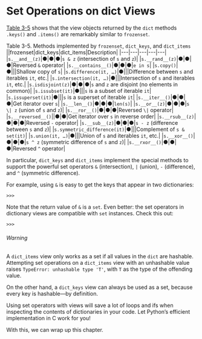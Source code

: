 # Set Operations on dict Views

[Table 3-5](#view_methods_tbl) shows that the view objects returned by the `dict` methods `.keys()` and `.items()` are remarkably similar to `frozenset`.

Table 3-5. Methods implemented by `frozenset`, `dict_keys`, and `dict_items`
||frozenset|dict_keys|dict_items|Description|
|---|---|---|---|---|
|`s.__and__(z)`|●|●|●|`s & z` (intersection of `s` and `z`)|
|`s.__rand__(z)`|●|●|●|Reversed `&` operator|
|`s.__contains__()`|●|●|●|`e in s`|
|`s.copy()`|●|||Shallow copy of `s`|
|`s.difference(it, …)`|●|||Difference between `s` and iterables `it`, etc.|
|`s.intersection(it, …)`|●|||Intersection of `s` and iterables `it`, etc.|
|`s.isdisjoint(z)`|●|●|●|`s` and `z` are disjoint (no elements in common)|
|`s.issubset(it)`|●|||`s` is a subset of iterable `it`|
|`s.issuperset(it)`|●|||`s` is a superset of iterable `it`|
|`s.__iter__()`|●|●|●|Get iterator over `s`|
|`s.__len__()`|●|●|●|`len(s)`|
|`s.__or__(z)`|●|●|●|`s \| z` (union of `s` and `z`)|
|`s.__ror__()`|●|●|●|Reversed `\|` operator|
|`s.__reversed__()`||●|●|Get iterator over `s` in reverse order|
|`s.__rsub__(z)`|●|●|●|Reversed `-` operator|
|`s.__sub__(z)`|●|●|●|`s - z` (difference between `s` and `z`)|
|`s.symmetric_difference(it)`|●|||Complement of `s & set(it)`|
|`s.union(it, …)`|●|||Union of `s` and iterables `it`, etc.|
|`s.__xor__()`|●|●|●|`s ^ z` (symmetric difference of `s` and `z`)|
|`s.__rxor__()`|●|●|●|Reversed `^` operator|

In particular, `dict_keys` and `dict_items` implement the special methods to support the powerful set operators `&` (intersection), `|` (union), `-` (difference), and `^` (symmetric difference).

For example, using `&` is easy to get the keys that appear in two dictionaries:

```
>>> 
```

Note that the return value of `&` is a `set`. Even better: the set operators in dictionary views are compatible with `set` instances. Check this out:

```
>>> 
```

###### Warning

A `dict_items` view only works as a set if all values in the `dict` are hashable. Attempting set operations on a `dict_items` view with an unhashable value raises `TypeError: unhashable type 'T'`, with `T` as the type of the offending value.

On the other hand, a `dict_keys` view can always be used as a set, because every key is hashable—by definition.

Using set operators with views will save a lot of loops and ifs when inspecting the contents of dictionaries in your code. Let Python’s efficient implementation in C work for you!

With this, we can wrap up this chapter.